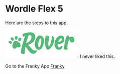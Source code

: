 # Wordle Flex 5

Here are the steps to this app.

![hi](/logo.png): I never liked this.

Go to the Franky App [Franky]('https://franky-app-ix96j.ondigitalocean.app/blahg')
